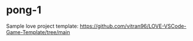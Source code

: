 # pong-1

Sample love project template: https://github.com/vitran96/LOVE-VSCode-Game-Template/tree/main
